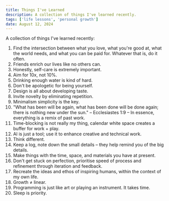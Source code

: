 ```yaml
---
title: Things I've Learned
description: A collection of things I've learned recently.
tags: ['life lessons', 'personal growth'] 
date: August 12, 2024
---
```


A collection of things I've learned recently:

1. Find the intersection between what you love, what you're good at, what the world needs, and what you can be paid for. Whatever that is, do it often.
2. Friends enrich our lives like no others can.  
3. Honestly, self-care is extremely important.
4. Aim for 10x, not 10%.
5. Drinking enough water is kind of hard.
6. Don't be apologetic for being yourself.
7. Design is all about developing taste.
8. Invite novelty by eliminating repetition.
9. Minimalism simplicity is the key.
10. "What has been will be again, what has been done will be done again; there is nothing new under the sun." – Ecclesiastes 1:9 – In essence, everything is a remix of past work.
11. Time-blocking is not really my thing, calendar white space creates a buffer for work + play.
12. AI is just a tool; use it to enhance creative and technical work.
13. Think different. 
14. Keep a log, note down the small details – they help remind you of the big details.
15. Make things with the time, space, and materials you have at present.
16. Don't get stuck on perfection, prioritise speed of process and refinement through iteration and feedback.
17. Recreate the ideas and ethos of inspiring humans, within the context of my own life.
18. Growth ≠ linear.
19. Programming is just like art or playing an instrument. It takes time.
20. Sleep is priority.